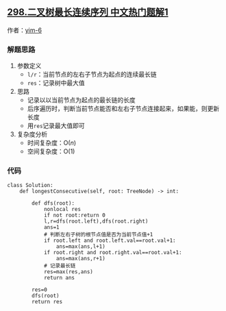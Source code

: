 ## [298.二叉树最长连续序列 中文热门题解1](https://leetcode.cn/problems/binary-tree-longest-consecutive-sequence/solutions/100000/python3-dfshou-xu-bian-li-by-yim-6-nk56)

作者：[yim-6](https://leetcode.cn/u/yim-6)
### 解题思路
1. 参数定义
    - `l/r`：当前节点的左右子节点为起点的连续最长链
    - `res`：记录树中最大值
2. 思路
    - 记录以以当前节点为起点的最长链的长度
    - 后序遍历时，判断当前节点能否和左右子节点连接起来，如果能，则更新长度
    - 用`res`记录最大值即可
3. 复杂度分析
    - 时间复杂度：O($n$)
    - 空间复杂度：O($1$)
### 代码

```python3
class Solution:
    def longestConsecutive(self, root: TreeNode) -> int:

        def dfs(root):
            nonlocal res
            if not root:return 0
            l,r=dfs(root.left),dfs(root.right)
            ans=1
            # 判断左右子树的根节点值是否为当前节点值+1
            if root.left and root.left.val==root.val+1:
                ans=max(ans,l+1)
            if root.right and root.right.val==root.val+1:
                ans=max(ans,r+1)
            # 记录最长链
            res=max(res,ans)
            return ans
            
        res=0
        dfs(root)
        return res

```